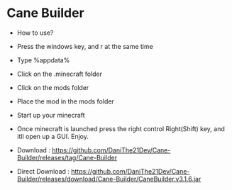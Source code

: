 # Cane Builder
- How to use?
- Press the windows key, and r at the same time
- Type %appdata%
- Click on the .minecraft folder
- Click on the mods folder
- Place the mod in the mods folder
- Start up your minecraft

- Once minecraft is launched press the right control Right(Shift) key, and itll open up a GUI. Enjoy. 

- Download : https://github.com/DaniThe21Dev/Cane-Builder/releases/tag/Cane-Builder

- Direct Download : https://github.com/DaniThe21Dev/Cane-Builder/releases/download/Cane-Builder/CaneBuilder.v3.1.6.jar
